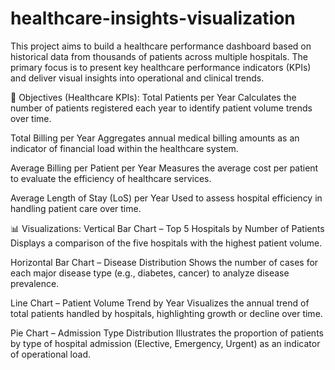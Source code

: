 # healthcare-insights-visualization
This project aims to build a healthcare performance dashboard based on historical data from thousands of patients across multiple hospitals. The primary focus is to present key healthcare performance indicators (KPIs) and deliver visual insights into operational and clinical trends.


🎯 Objectives (Healthcare KPIs):
Total Patients per Year
Calculates the number of patients registered each year to identify patient volume trends over time.

Total Billing per Year
Aggregates annual medical billing amounts as an indicator of financial load within the healthcare system.

Average Billing per Patient per Year
Measures the average cost per patient to evaluate the efficiency of healthcare services.

Average Length of Stay (LoS) per Year
Used to assess hospital efficiency in handling patient care over time.

📊 Visualizations:
Vertical Bar Chart – Top 5 Hospitals by Number of Patients
Displays a comparison of the five hospitals with the highest patient volume.

Horizontal Bar Chart – Disease Distribution
Shows the number of cases for each major disease type (e.g., diabetes, cancer) to analyze disease prevalence.

Line Chart – Patient Volume Trend by Year
Visualizes the annual trend of total patients handled by hospitals, highlighting growth or decline over time.

Pie Chart – Admission Type Distribution
Illustrates the proportion of patients by type of hospital admission (Elective, Emergency, Urgent) as an indicator of operational load.
